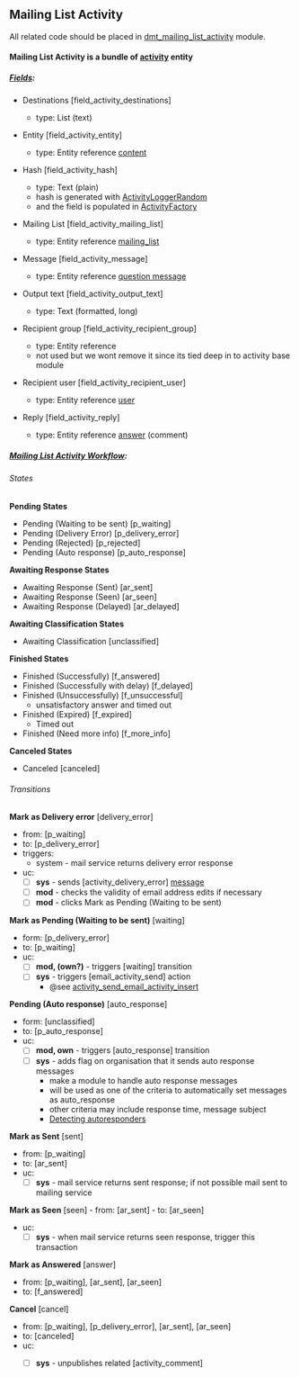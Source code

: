 ## Mailing List Activity

All related code should be placed in [dmt_mailing_list_activity](../../modules/custom/dmt_mailing_list/modules/dmt_mailing_list_activity/dmt_mailing_list_activity.info.yml) module.

#### Mailing List Activity is a bundle of [activity](../../modules/custom/activity/activity_creator/src/Entity/Activity.php) entity
 
##### **[Fields](http://local.dv.com/admin/structure/activity_type/mailing_list_activity/edit/fields)**:

- Destinations [field_activity_destinations]    
  - type: List (text)
   
- Entity [field_activity_entity]
  - type: Entity reference [content](content.md)

- Hash [field_activity_hash]
  - type: Text (plain)
  - hash is generated with [ActivityLoggerRandom](../../modules/custom/activity/activity_logger/src/ActivityLoggerRandom.php)
  - and the field is populated in [ActivityFactory](../../modules/custom/activity/activity_creator/src/ActivityFactory.php)
    
- Mailing List [field_activity_mailing_list]
  - type: Entity reference [mailing_list](mailing_list.md)
  
- Message [field_activity_message]
  - type: Entity reference [question message](question_message.md)
   
- Output text [field_activity_output_text]
  - type: Text (formatted, long)
  
- Recipient group [field_activity_recipient_group]
  - type: Entity reference
  - not used but we wont remove it since its tied deep in to activity base module
  
- Recipient user [field_activity_recipient_user]
  - type: Entity reference [user](user.md)
   
- Reply [field_activity_reply]
  - type: Entity reference [answer](answer_comment.md) (comment)
  
##### **[Mailing List Activity Workflow](http://local.dv.com/admin/config/workflow/workflows/manage/mailing_list_activity_workflow)**:

###### States

**Pending States**
- Pending (Waiting to be sent) [p_waiting]
- Pending (Delivery Error) [p_delivery_error]
- Pending (Rejected) [p_rejected]
- Pending (Auto response) [p_auto_response]

**Awaiting Response States**
- Awaiting Response (Sent) [ar_sent]
- Awaiting Response (Seen) [ar_seen]
- Awaiting Response (Delayed) [ar_delayed]

**Awaiting Classification States**
- Awaiting Classification [unclassified]

**Finished States**
- Finished (Successfully) [f_answered]
- Finished (Successfully with delay) [f_delayed]
- Finished (Unsuccessfully) [f_unsuccessful]
  - unsatisfactory answer and timed out
- Finished (Expired) [f_expired]
  - Timed out
- Finished (Need more info) [f_more_info]

**Canceled States**
- Canceled [canceled]

###### Transitions

**Mark as Delivery error** [delivery_error]
  - from: [p_waiting]
  - to: [p_delivery_error]
  - triggers:
    - system - mail service returns delivery error response
  - uc:
    - [ ] **sys** - sends [activity_delivery_error] [message](../entities/message.md)
    - [ ] **mod** - checks the validity of email address edits if necessary
    - [ ] **mod** - clicks Mark as Pending (Waiting to be sent)

**Mark as Pending (Waiting to be sent)** [waiting]
  - form: [p_delivery_error]
  - to: [p_waiting]
  - uc:
    - [ ] **mod, (own?)** - triggers [waiting] transition
    - [ ] **sys** - triggers [email_activity_send] action
      - @see [activity_send_email_activity_insert](../../modules/custom/activity/activity_send/modules/activity_send_email/activity_send_email.module)

**Pending (Auto response)** [auto_response]
   - form: [unclassified]
   - to: [p_auto_response]
   - uc:
     - [ ] **mod, own** - triggers [auto_response] transition
     - [ ] **sys** - adds flag on organisation that it sends auto response messages
       - make a module to handle auto response messages
       - will be used as one of the criteria to automatically set messages as auto_response
       - other criteria may include response time, message subject
       - [Detecting autoresponders](https://github.com/jpmckinney/multi_mail/wiki/Detecting-autoresponders)

**Mark as Sent** [sent]
  - from: [p_waiting]
  - to: [ar_sent]
  - uc:
    - [ ] **sys** - mail service returns sent response; if not possible mail sent to mailing service

**Mark as Seen** [seen]
	- from: [ar_sent]
	- to: [ar_seen]
  - uc:
    - [ ] **sys** - when mail service returns seen response, trigger this transaction

**Mark as Answered**	[answer]
  - from: [p_waiting], [ar_sent], [ar_seen]
  - to: [f_answered]

**Cancel** [cancel]
  - from: [p_waiting], [p_delivery_error], [ar_sent], [ar_seen]
  - to: [canceled]
  - uc:
    - [ ] **sys** - unpublishes related [activity_comment]

  
